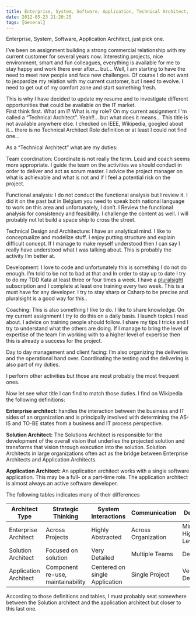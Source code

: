 ```yaml
---
title: Enterprise, System, Software, Application, Technical Architect, what is my role?
date: 2012-05-23 21:20:25
tags: [General]
---
```


[1]: https:www.pluralsight.com
Enterprise, System, Software, Application Architect, just pick one.

I’ve been on assignment building a strong commercial relationship with my current customer for several years now. 
Interesting projects, nice environment, smart and fun colleagues, everything is available for me to stay happy and work there ever after… but… Well, I am starting to have the need to meet new people and face new challenges. 
Of course I do not want to jeopardize my relation with my current customer, but I need to evolve. I need to get out of my comfort zone and start something fresh.

This is why I have decided to update my resume and to investigate different opportunities that could be available on the IT market.  
First think first. What am I? What is my role? On my current assignment I ‘m called a “Technical Architect”. Yeah!!… but what does it means… 
This title is not available anywhere else. I checked on IEEE, Wikipedia, googled about it… there is no Technical Architect Role definition or at least I could not find one…

As a “Technical Architect” what are my duties:

Team coordination: Coordinate is not really the term. Lead and coach seems more appropriate. 
I guide the team on the activities we should conduct in order to deliver and act as scrum master.
I advice the project manager on what is achievable and what is not and if I feel a potential risk on the project.

Functional analysis: I do not conduct the functional analysis but I review it. I did it on the past but in Belgium you need to speak both national language to work on this area and unfortunately, I don’t.
I Review the functional analysis for consistency and feasibility. I challenge the content as well. I will probably not let build a space ship to cross the street.

Technical Design and Architecture: I have an analytical mind. I like to conceptualize and modelize stuff. I enjoy putting structure and explain difficult concept. 
If I manage to make myself understood then I can say I really have understood what I was talking about. This is probably the activity I’m better at.

Development:  I love to code and unfortunately this is something I do not do enough. I’m told to be not to bad  at that and In order to stay up to date I try to do my TDD Kata at least three or four times a week.
I have a [pluralsight][1] subscription and I complete at least one training every two week. This is a must have for any developer. 
I try to stay sharp or Csharp to be precise and pluralsight is a good way for this..

Coaching: This is also something I like to do. I like to share knowledge. On my current assignment I try to do this on a daily basis. 
I launch topics I read about. I advice on training people should follow. I share my tips I tricks and I try to understand what the others are doing. 
If I manage to bring the level of expertise of the team I’m working with to a higher level of expertise then this is already a success for the project.

Day to day management and client facing: I’m also organizing the deliveries and the operational hand over. Coordinating the testing and the delivering is also part of my duties.

I perform other activities but those are most probably the most frequent ones.

Now let see what title I can find to match those duties. l find on Wikipedia the following definitions:

**Enterprise architect:** handles the interaction between the business and IT sides of an organization and is principally involved with determining the AS-IS and TO-BE states from a business and IT process perspective.

**Solution Architect:** The Solutions Architect is responsible for the development of the overall vision that underlies the projected solution and transforms that vision through execution into the solution. Solution Architects in large organizations often act as the bridge between Enterprise Architects and Application Architects.

**Application Architect:** An application architect works with a single software application. This may be a full- or a part-time role. The application architect is almost always an active software developer.

The following tables indicates many of their differences


| Architect Type        | Strategic Thinking                | System Interactions            | Communication       | Design              |
| --------------------- | --------------------------------- | ------------------------------ | ------------------- | ------------------- |
| Enterprise Architect  | Across Projects                   | Highly Abstracted              | Across Organization | Minimal, High Level |
| Solution Architect    | Focused on solution               | Very Detailed                  | Multiple Teams      | Detailed            |
| Application Architect | Component re-use, maintainability | Centered on single Application | Single Project      | Very Detailed       |

According to those definitions and tables, I must probably seat somewhere between the Solution architect and the application architect but closer to this last one.